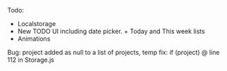 Todo:

- Localstorage
- New TODO UI including date picker. + Today and This week lists
- Animations

Bug: project added as null to a list of projects, temp fix: if (project) @ line 112 in Storage.js
